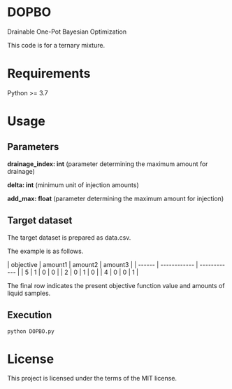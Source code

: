 # DOPBO
Drainable One-Pot Bayesian Optimization

This code is for a ternary mixture.

# Requirements
Python >= 3.7

# Usage

## Parameters

**drainage_index: int** (parameter determining the maximum amount for drainage)

**delta: int** (minimum unit of injection amounts)

**add_max: float** (parameter determining the maximum amount for injection)


## Target dataset

The target dataset is prepared as data.csv.

The example is as follows.

|  objective  |  amount1  |  amount2 |  amount3 |
| ------ | ------------ | ------------ |
|  5  |  1  | 0  | 0  |
|  2  |  0  | 1  | 0  |
|  4  |  0  | 0  | 1  |

The final row indicates the present objective function value and amounts of liquid samples.


## Execution
```
python DOPBO.py 
```

# License
This project is licensed under the terms of the MIT license.
